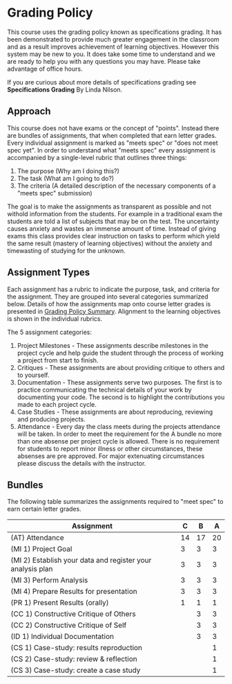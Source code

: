 # Grading Policy
This course uses the grading policy known as specifications grading. It has been demonstrated to provide much greater engagement in the classroom and as a result improves achievement of learning objectives. However this system may be new to you. It does take some time to understand and we are ready to help you with any questions you may have. Please take advantage of office hours. 

If you are curious about more details of specifications grading see **Specifications Grading** By Linda Nilson.

## Approach
This course does not have exams or the concept of "points". Instead there are bundles of assignments, that when completed that earn letter grades. Every individual assignment is marked as "meets spec" or "does not meet spec yet". In order to understand what "meets spec" every assignment is accompanied by a single-level rubric that outlines three things:
1. The purpose (Why am I doing this?)
2. The task (What am I going to do?)
3. The criteria (A detailed description of the necessary components of a "meets spec" submission)

The goal is to make the assignments as transparent as possible and not withold information from the students. For example in a traditional exam the students are told a list of subjects that may be on the test. The uncertainty causes anxiety and wastes an immense amount of time. Instead of giving exams this class provides clear instruction on tasks to perform which yield the same result (mastery of learning objectives) without the anxiety and timewasting of studying for the unknown.

## Assignment Types
Each assignment has a rubric to indicate the purpose, task, and criteria for the assignment. They are grouped into several categories summarized below. Details of how the assignments map onto course letter grades is presented in [Grading Policy Summary](grading.md). Alignment to the learning objectives is shown in the individual rubrics. 

The 5 assignment categories:
1. Project Milestones - These assignments describe milestones in the project cycle and help guide the student through the process of working a project from start to finish.
2. Critiques - These assignments are about providing critique to others and to yourself.
3. Documentation - These assignments serve two purposes. The first is to practice communicating the technical details of your work by documenting your code. The second is to highlight the contributions you made to each project cycle.
4. Case Studies - These assignments are about reproducing, reviewing and producing projects.
5. Attendance - Every day the class meets during the projects attendance will be taken. In order to meet the requirement for the A bundle no more than one absense per project cycle is allowed. There is no requirement for students to report minor illness or other circumstances, these absenses are pre approved. For major extenuating circumstances please discuss the details with the instructor.

## Bundles
The following table summarizes the assignments required to "meet spec" to earn certain letter grades.

|Assignment |C|B|A|
|--|--|--|--|
|(AT) Attendance|14|17|20|
|(MI 1) Project Goal |3|3|3|
|(MI 2) Establish your data and register your analysis plan|3|3|3|
|(MI 3) Perform Analysis|3|3|3|
|(MI 4) Prepare Results for presentation|3|3|3|
|(PR 1) Present Results (orally)|1|1|1|
|(CC 1) Constructive Critique of Others||3|3|
|(CC 2) Constructive Critique of Self||3|3|
|(ID 1) Individual Documentation||3|3|
|(CS 1) Case-study: results reproduction|||1|
|(CS 2) Case-study: review & reflection|||1|
|(CS 3) Case-study: create a case study|||1|
